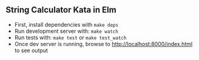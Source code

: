 ## String Calculator Kata in Elm

- First, install dependencies with `make deps`
- Run development server with: `make watch`
- Run tests with: `make test` or `make test_watch`
- Once dev server is running, browse to <http://localhost:8000/index.html> to see output

